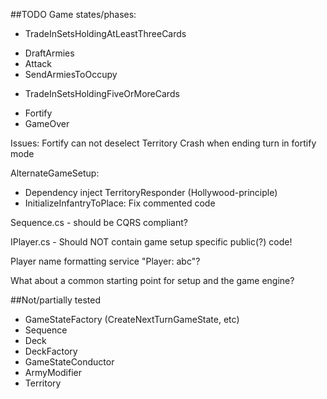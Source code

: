 ##TODO
Game states/phases:
- TradeInSetsHoldingAtLeastThreeCards
+ DraftArmies
+ Attack
+ SendArmiesToOccupy
- TradeInSetsHoldingFiveOrMoreCards
+ Fortify
+ GameOver


Issues:
Fortify can not deselect Territory
Crash when ending turn in fortify mode

AlternateGameSetup:
- Dependency inject TerritoryResponder (Hollywood-principle)
- InitializeInfantryToPlace: Fix commented code

Sequence.cs - should be CQRS compliant?

IPlayer.cs - Should NOT contain game setup specific public(?) code!

Player name formatting service "Player: abc"?

What about a common starting point for setup and the game engine?



##Not/partially tested
- GameStateFactory (CreateNextTurnGameState, etc)
- Sequence
- Deck
- DeckFactory
- GameStateConductor
- ArmyModifier
- Territory
